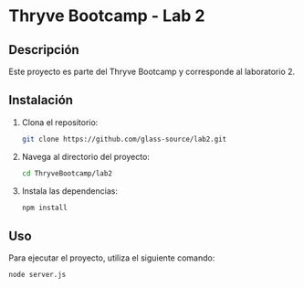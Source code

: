 # Thryve Bootcamp - Lab 2

## Descripción
Este proyecto es parte del Thryve Bootcamp y corresponde al laboratorio 2. 

## Instalación
1. Clona el repositorio:
    ```bash
    git clone https://github.com/glass-source/lab2.git
    ```
2. Navega al directorio del proyecto:
    ```bash
    cd ThryveBootcamp/lab2
    ```
3. Instala las dependencias:
    ```bash
    npm install
    ```

## Uso
Para ejecutar el proyecto, utiliza el siguiente comando:
```bash
node server.js
```